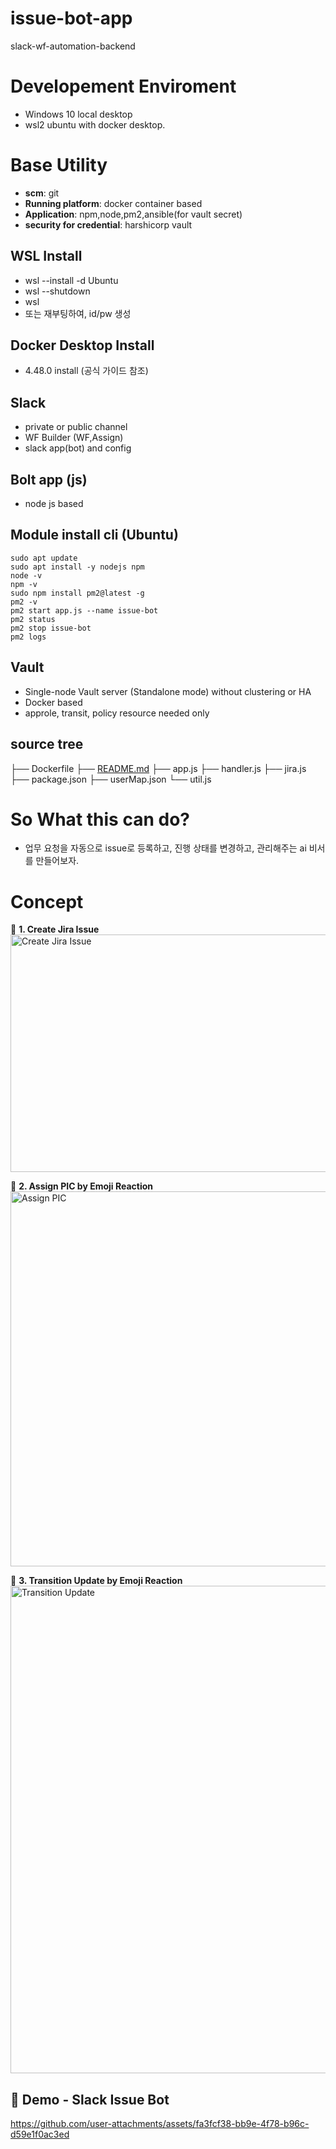 # issue-bot-app
slack-wf-automation-backend
# Developement Enviroment

- Windows 10 local desktop
- wsl2 ubuntu with docker desktop.

# Base Utility

- **scm**: git
- **Running platform**: docker container based
- **Application**: npm,node,pm2,ansible(for vault secret)
- **security for credential**: harshicorp vault

## WSL Install

- wsl --install -d Ubuntu
- wsl --shutdown
- wsl
- 또는 재부팅하여, id/pw 생성

## Docker Desktop Install

- 4.48.0 install (공식 가이드 참조)

## Slack

- private or public channel
- WF Builder (WF,Assign)
- slack app(bot) and  config

## Bolt app (js)

- node js based

## Module install cli (Ubuntu)
```
sudo apt update
sudo apt install -y nodejs npm
node -v
npm -v
sudo npm install pm2@latest -g
pm2 -v
pm2 start app.js --name issue-bot
pm2 status
pm2 stop issue-bot
pm2 logs
```
## Vault
- Single-node Vault server (Standalone mode) without clustering or HA
- Docker based
- approle, transit, policy resource needed only

## source tree

├── Dockerfile
├── [README.md](http://readme.md/)
├── app.js
├── handler.js
├── jira.js
├── package.json
├── userMap.json
└── util.js

# So What this can do?
- 업무 요청을 자동으로 issue로 등록하고, 진행 상태를 변경하고, 관리해주는 ai 비서를 만들어보자.

# Concept
📍 **1. Create Jira Issue**  
<img width="780" height="380" alt="Create Jira Issue" src="https://github.com/user-attachments/assets/38acc82b-7e95-40ed-ba74-80f1f277bb40" />

📍 **2. Assign PIC by Emoji Reaction**  
<img width="600" alt="Assign PIC" src="https://github.com/user-attachments/assets/51d33717-fdc2-40a2-9923-8cef646e3e96" />

📍 **3. Transition Update by Emoji Reaction**  
<img width="780" alt="Transition Update" src="https://github.com/user-attachments/assets/c87444fa-f10e-4c6c-9f20-ab5a94d9da6b" />



## 🎥 Demo - Slack Issue Bot
https://github.com/user-attachments/assets/fa3fcf38-bb9e-4f78-b96c-d59e1f0ac3ed
